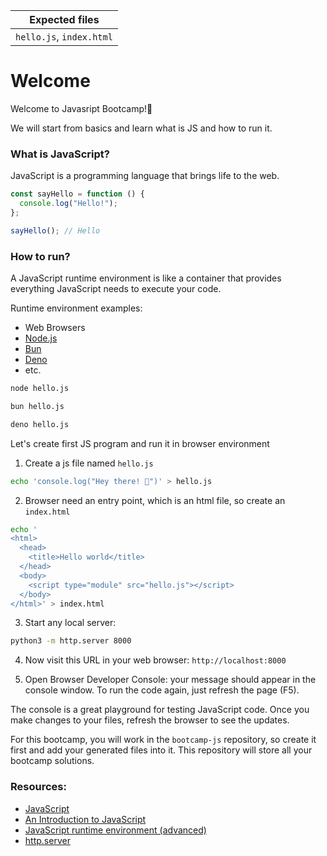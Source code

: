 | Expected files           |
| ------------------------ |
| `hello.js`, `index.html` |

# Welcome

Welcome to Javasript Bootcamp!🎉

We will start from basics and learn what is JS and how to run it.

### What is JavaScript?

JavaScript is a programming language that brings life to the web.

```js
const sayHello = function () {
  console.log("Hello!");
};

sayHello(); // Hello
```

### How to run?

A JavaScript runtime environment is like a container that provides everything JavaScript needs to execute your code.

Runtime environment examples:

- Web Browsers
- [Node.js](https://nodejs.org/en)
- [Bun](https://bun.sh/)
- [Deno](https://deno.com/)
- etc.

```bash
node hello.js
```

```bash
bun hello.js
```

```bash
deno hello.js
```

Let's create first JS program and run it in browser environment

1. Create a js file named `hello.js`

```bash
echo 'console.log("Hey there! 👋")' > hello.js
```

2. Browser need an entry point, which is an html file, so create an `index.html`

```bash
echo '
<html>
  <head>
    <title>Hello world</title>
  </head>
  <body>
    <script type="module" src="hello.js"></script>
  </body>
</html>' > index.html
```

3. Start any local server:

```bash
python3 -m http.server 8000
```

4. Now visit this URL in your web browser: `http://localhost:8000`

5. Open Browser Developer Console: your message should appear in the console window. To run the code again, just refresh the page (F5).

The console is a great playground for testing JavaScript code. Once you make changes to your files, refresh the browser to see the updates.

For this bootcamp, you will work in the `bootcamp-js` repository, so create it first and add your generated files into it. This repository will store all your bootcamp solutions.

### Resources:

- [JavaScript](https://en.wikipedia.org/wiki/JavaScript)
- [An Introduction to JavaScript](https://javascript.info/intro)
- [JavaScript runtime environment (advanced)](https://developer.mozilla.org/en-US/docs/Web/API/HTML_DOM_API/Microtask_guide/In_depth)
- [http.server](https://docs.python.org/3/library/http.server.html)
